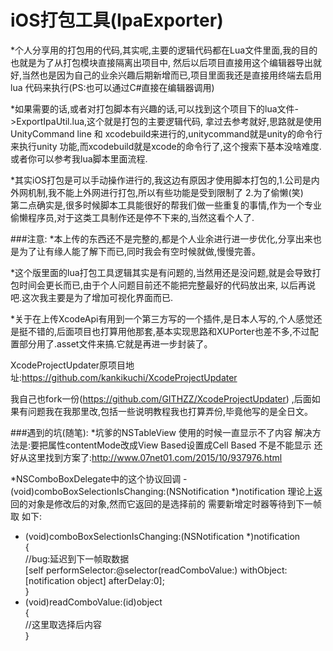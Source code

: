 iOS打包工具(IpaExporter)
=
*个人分享用的打包用的代码,其实呢,主要的逻辑代码都在Lua文件里面,我的目的也就是为了从打包模块直接隔离出项目中,
然后以后项目直接用这个编辑器导出就好,当然也是因为自己的业余兴趣后期新增而已,项目里面我还是直接用终端去启用lua
代码来执行(PS:也可以通过C#直接在编辑器调用) 

*如果需要的话,或者对打包脚本有兴趣的话,可以找到这个项目下的lua文件->ExportIpaUtil.lua,这个就是打包的主要逻辑代码,
拿过去参考就好,思路就是使用UnityCommand line 和 xcodebuild来进行的,unitycommand就是unity的命令行来执行unity
功能,而xcodebuild就是xcode的命令行了,这个搜索下基本没啥难度.或者你可以参考我lua脚本里面流程.  

*其实iOS打包是可以手动操作进行的,我这边有原因才使用脚本打包的,1.公司是内外网机制,我不能上外网进行打包,所以有些功能是受到限制了
2.为了偷懒(笑)   
第二点确实是,很多时候脚本工具能很好的帮我们做一些重复的事情,作为一个专业偷懒程序员,对于这类工具制作还是停不下来的,当然这看个人了.

###注意:
*本上传的东西还不是完整的,都是个人业余进行进一步优化,分享出来也是为了让有缘人能了解下而已,同时我会有空时候就做,慢慢完善。

*这个版里面的lua打包工具逻辑其实是有问题的,当然用还是没问题,就是会导致打包时间会更长而已,由于个人问题目前还不能把完整最好的代码放出来,
以后再说吧.这次我主要是为了增加可视化界面而已.

*关于在上传XcodeApi有用到一个第三方写的一个插件,是日本人写的,个人感觉还是挺不错的,后面项目也打算用他那套,基本实现思路和XUPorter也差不多,不过配置部分用了.asset文件来搞.它就是再进一步封装了。

XcodeProjectUpdater原项目地址:https://github.com/kankikuchi/XcodeProjectUpdater

我自己也fork一份(https://github.com/GITHZZ/XcodeProjectUpdater) ,后面如果有问题我在我那里改,包括一些说明教程我也打算弄份,毕竟他写的是全日文。

###遇到的坑(随笔):
*坑爹的NSTableView 使用的时候一直显示不了内容 解决方法是:要把属性contentMode改成View Based设置成Cell Based 不是不能显示 还好从这里找到方案了:http://www.07net01.com/2015/10/937976.html
 
*NSComboBoxDelegate中的这个协议回调 -(void)comboBoxSelectionIsChanging:(NSNotification *)notification 理论上返回的对象是修改后的对象,然而它返回的是选择前的 需要新增定时器等待到下一帧取 如下:
- (void)comboBoxSelectionIsChanging:(NSNotification *)notification  
{  
    //bug:延迟到下一帧取数据  
    [self performSelector:@selector(readComboValue:) withObject:[notification object] afterDelay:0];  
}  
- (void)readComboValue:(id)object  
{  
    //这里取选择后内容  
}  
